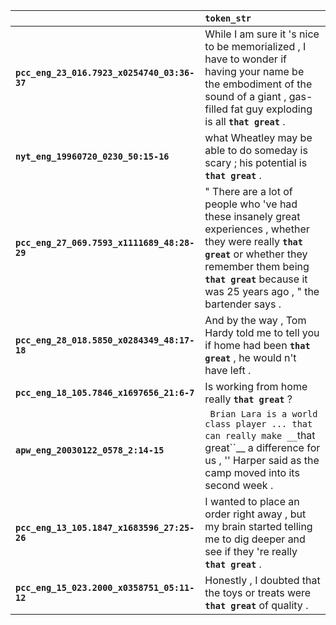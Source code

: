 |                                             | `token_str`                                                                                                                                                                                                                        |
|:--------------------------------------------|:-----------------------------------------------------------------------------------------------------------------------------------------------------------------------------------------------------------------------------------|
| **`pcc_eng_23_016.7923_x0254740_03:36-37`** | While I am sure it 's nice to be memorialized , I have to wonder if having your name be the embodiment of the sound of a giant , gas-filled fat guy exploding is all __``that great``__ .                                          |
| **`nyt_eng_19960720_0230_50:15-16`**        | what Wheatley may be able to do someday is scary ; his potential is __``that great``__ .                                                                                                                                           |
| **`pcc_eng_27_069.7593_x1111689_48:28-29`** | " There are a lot of people who 've had these insanely great experiences , whether they were really __``that great``__ or whether they remember them being __``that great``__ because it was 25 years ago , " the bartender says . |
| **`pcc_eng_28_018.5850_x0284349_48:17-18`** | And by the way , Tom Hardy told me to tell you if home had been __``that great``__ , he would n't have left .                                                                                                                      |
| **`pcc_eng_18_105.7846_x1697656_21:6-7`**   | Is working from home really __``that great``__ ?                                                                                                                                                                                   |
| **`apw_eng_20030122_0578_2:14-15`**         | `` Brian Lara is a world class player ... that can really make __``that great``__ a difference for us , '' Harper said as the camp moved into its second week .                                                                    |
| **`pcc_eng_13_105.1847_x1683596_27:25-26`** | I wanted to place an order right away , but my brain started telling me to dig deeper and see if they 're really __``that great``__ .                                                                                              |
| **`pcc_eng_15_023.2000_x0358751_05:11-12`** | Honestly , I doubted that the toys or treats were __``that great``__ of quality .                                                                                                                                                  |